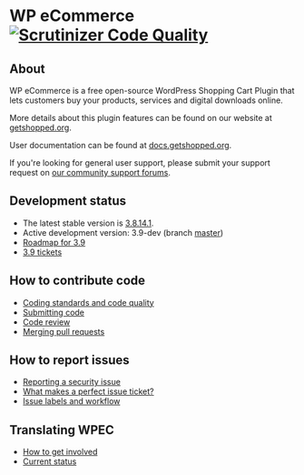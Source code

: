 WP eCommerce [![Scrutinizer Code Quality](https://scrutinizer-ci.com/g/wp-e-commerce/WP-e-Commerce/badges/quality-score.png?s=155ede743c82bcf5116904bf155dcf215da820b0)](https://scrutinizer-ci.com/g/wp-e-commerce/WP-e-Commerce/)
============

About
-----

WP eCommerce is a free open-source WordPress Shopping Cart Plugin that lets customers buy your products, services and digital downloads online.

More details about this plugin features can be found on our website at [getshopped.org](http://getshopped.org/features/).

User documentation can be found at [docs.getshopped.org](http://docs.getshopped.org).

If you're looking for general user support, please submit your support request on [our community support forums](http://getshopped.org/forums/).

Development status
-------------------------

* The latest stable version is [3.8.14.1](http://wordpress.org/extend/plugins/wp-e-commerce).
* Active development version: 3.9-dev (branch [master](https://github.com/wp-e-commerce/WP-e-Commerce))
* [Roadmap for 3.9](https://github.com/wp-e-commerce/wp-e-commerce/wiki/Roadmap)
* [3.9 tickets](https://github.com/wp-e-commerce/WP-e-Commerce/issues?milestone=5&page=1&state=open)

How to contribute code
-----------------------------
* [Coding standards and code quality](https://github.com/wp-e-commerce/wp-e-commerce/wiki/Coding-Standards-and-Code-Quality)
* [Submitting code](https://github.com/wp-e-commerce/wp-e-commerce/wiki/Submitting-Code)
* [Code review](https://github.com/wp-e-commerce/wp-e-commerce/wiki/Code-Review)
* [Merging pull requests](https://github.com/wp-e-commerce/wp-e-commerce/wiki/Merging-Pull-Requests)

How to report issues
--------------------
* [Reporting a security issue](wiki/Reporting-a-security-issue)
* [What makes a perfect issue ticket?](https://github.com/wp-e-commerce/wp-e-commerce/wiki/Creating-issue-tickets)
* [Issue labels and workflow](https://github.com/wp-e-commerce/wp-e-commerce/wiki/Issue-Labels-and-Workflow)

Translating WPEC
----------------
* [How to get involved](https://github.com/wp-e-commerce/wp-e-commerce/wiki/Getting-involved-with-translation)
* [Current status](https://github.com/wp-e-commerce/wp-e-commerce/wiki/i18n-Status)

